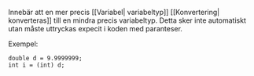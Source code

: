 Innebär att en mer precis [[Variabel| variabeltyp]] [[Konvertering| konverteras]] till en mindra precis variabeltyp. Detta sker inte automatiskt utan måste uttryckas expecit i koden med paranteser. 

Exempel:
```
double d = 9.9999999;
int i = (int) d;
```